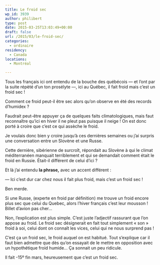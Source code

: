 ```yaml
---
title: Le froid sec
wp_id: 3939
author: philibert
type: post
date: 2015-03-25T13:03:49+00:00
draft: false
url: /2015/03/le-froid-sec/
categories:
  - ordinaire
residency:
  - Canada
locations:
  - Montréal

---
```

Tous les français ici ont entendu de la bouche des québécois — et l&rsquo;ont par la suite répèté d&rsquo;un ton prosélyte —, ici au Québec, il fait froid mais c&rsquo;est un froid sec !
  
Comment ce froid peut-il être sec alors qu&rsquo;on observe en été des records d&rsquo;humidex ?

Faudrait peut-être appuyer ça de quelques faits climatologiques, mais faut reconnaître qu&rsquo;ici en hiver il ne pleut pas puisque il neige ! On est donc porté à croire que c&rsquo;est ce qui assèche le froid.

Je voulais donc bien y croire jusqu&rsquo;à ces dernières semaines ou j&rsquo;ai surpris une conversation entre un Slovène et une Russe.

Cette dernière, sibérienne de surcroît, répondait au Slovène à qui le climat méditerranéen manquait terriblement et qui se demandait comment était le froid en Russie. Était-il différent de celui d&rsquo;ici ?

Et là j&rsquo;ai entendu **la phrase,** avec un accent différent&nbsp;:
  
— Ici c&rsquo;est dur car chez nous il fait plus froid, mais c&rsquo;est un froid sec !

Ben merde.

Si une Russe, (experte en froid par définition) me trouve un froid encore plus sec que celui du Quebec, alors l&rsquo;hiver français c&rsquo;est leur mousson ! Billet d&rsquo;avion pas cher&#8230;

Non, l&rsquo;explication est plus simple. C&rsquo;est juste l&rsquo;adjectif rassurant que l&rsquo;on appose au froid. Le froid sec désignerait en fait tout simplement « son » froid à soi, celui dont on connaît les vices, celui qui ne nous surprend pas !

C&rsquo;est ça un froid sec, le froid auquel on est habitué. Tout s&rsquo;explique car il faut bien admettre que dès qu&rsquo;on essayait de le mettre en opposition avec un hypothétique froid humide&#8230; Ça sonnait un peu ridicule.

Il fait -15º fin mars, heureusement que c&rsquo;est un froid sec.